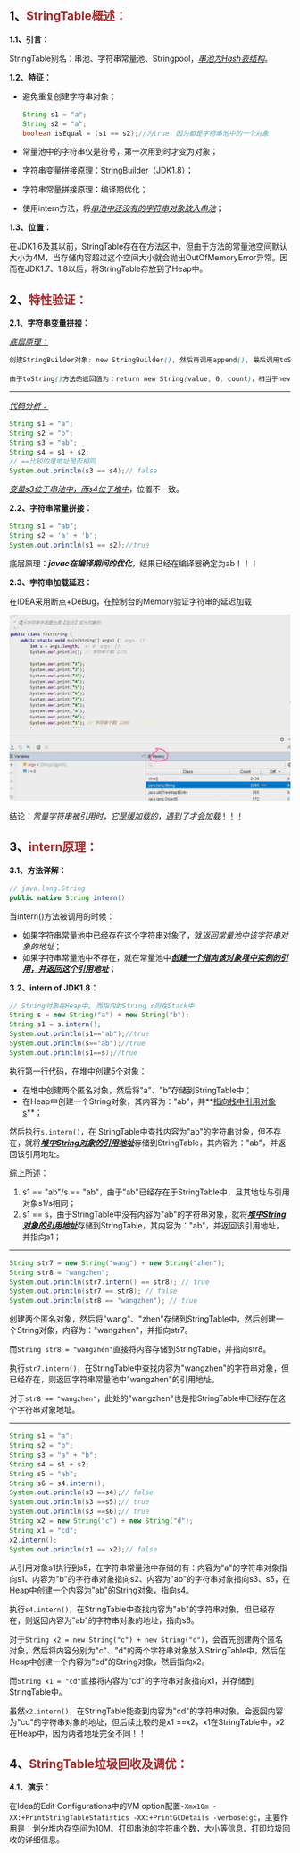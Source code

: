 ## 1、<span style="color:brown">StringTable概述：</span>

**1.1、引言：**

StringTable别名：串池、字符串常量池、Stringpool，<u>*串池为Hash表结构*</u>。

**1.2、特征：**

- 避免重复创建字符串对象；

  ```java
  String s1 = "a";
  String s2 = "a";
  boolean isEqual = (s1 == s2);//为true，因为都是字符串池中的一个对象
  ```

- 常量池中的字符串仅是符号，第一次用到时才变为对象；

- 字符串变量拼接原理：StringBuilder（JDK1.8）；

- 字符串常量拼接原理：编译期优化；

- 使用intern方法，将<u>*串池中还没有的字符串对象放入串池*</u>；

**1.3、位置：**

在JDK1.6及其以前，StringTable存在在方法区中，但由于方法的常量池空间默认大小为4M，当存储内容超过这个空间大小就会抛出OutOfMemoryError异常。因而在JDK1.7、1.8以后，将StringTable存放到了Heap中。



## 2、<span style="color:brown">特性验证：</span>

**2.1、字符串变量拼接：**

<u>*底层原理：*</u>

```scss
创建StringBuilder对象: new StringBuilder(), 然后再调用append(), 最后调用toString()

由于toString()方法的返回值为：return new String(value, 0, count)，相当于new String(...)
```

---

<u>*代码分析：*</u>

```java
String s1 = "a";
String s2 = "b";
String s3 = "ab";
String s4 = s1 + s2;
// ==比较的是地址是否相同
System.out.println(s3 == s4);// false
```

<u>*变量s3位于串池中，而s4位于堆中*</u>，位置不一致。

**2.2、字符串常量拼接：**

```java
String s1 = "ab";
String s2 = 'a' + 'b';
System.out.println(s1 == s2);//true
```

底层原理：***javac在编译期间的优化***，结果已经在编译器确定为ab！！！

**2.3、字符串加载延迟：**

在IDEA采用断点+DeBug，在控制台的Memory验证字符串的延迟加载

<img src="https://raw.githubusercontent.com/root-bine/image/main/Typora-image/%E5%AD%97%E7%AC%A6%E4%B8%B2%E5%8A%A0%E8%BD%BD%E5%BB%B6%E8%BF%9F.png" alt="image-20221116220746532" style="zoom:67%;" />

结论：<u>*常量字符串被引用时，它是缓加载的，遇到了才会加载*</u>！！！



## 3、<span style="color:brown">intern原理：</span>

<!--自JDK1.7以后, 字符串常量池在堆中，因而存放的是: 引用地址-->

**3.1、方法详解：**

```java
// java.lang.String
public native String intern() 
```

当intern()方法被调用的时候：

- 如果字符串常量池中已经存在这个字符串对象了，就*返回常量池中该字符串对象的地址*；
- 如果字符串常量池中不存在，就在常量池中<u>***创建一个指向该对象堆中实例的引用，并返回这个引用地址***</u>；

**3.2、intern of JDK1.8：**

```java
// String对象在Heap中, 而指向的String s则在Stack中
String s = new String("a") + new String("b");
String s1 = s.intern();
System.out.println(s1=="ab");//true
System.out.println(s=="ab");//true
System.out.println(s1==s);//true
```

执行第一行代码，在堆中创建5个对象：

- 在堆中创建两个匿名对象，然后将"a"、"b"存储到StringTable中；
- 在Heap中创建一个String对象，其内容为："ab"，并**<u>指向栈中引用对象s</u>**；

然后执行`s.intern()`，在 StringTable中查找内容为"ab"的字符串对象，但不存在，就将<u>***堆中String对象的引用地址***</u>存储到StringTable，其内容为："ab"，并返回该引用地址。

综上所述：

1. s1 == "ab"/s == "ab"，由于"ab"已经存在于StringTable中，且其地址与引用对象s1/s相同；
2. s1 == s，由于StringTable中没有内容为"ab"的字符串对象，就将<u>***堆中String对象的引用地址***</u>存储到StringTable，其内容为："ab"，并返回该引用地址，并指向s1；

---

```java
String str7 = new String("wang") + new String("zhen");
String str8 = "wangzhen";
System.out.println(str7.intern() == str8); // true
System.out.println(str7 == str8); // false
System.out.println(str8 == "wangzhen"); // true
```

创建两个匿名对象，然后将"wang"、"zhen"存储到StringTable中，然后创建一个String对象，内容为："wangzhen"，并指向str7。

而`String str8 = "wangzhen"`直接将内容存储到StringTable，并指向str8。

执行`str7.intern()`，在StringTable中查找内容为"wangzhen"的字符串对象，但已经存在，则返回字符串常量池中"wangzhen"的引用地址。

对于`str8 == "wangzhen"`，此处的"wangzhen"也是指StringTable中已经存在这个字符串对象地址。

---

```java
String s1 = "a";
String s2 = "b";
String s3 = "a" + "b";
String s4 = s1 + s2;
String s5 = "ab";
String s6 = s4.intern();
System.out.println(s3 ==s4);// false
System.out.println(s3 ==s5);// true
System.out.println(s3 ==s6);// true
String x2 = new String("c") + new String("d");
String x1 = "cd";
x2.intern();
System.out.println(x1 == x2);// false
```

从引用对象s1执行到s5，在字符串常量池中存储的有：内容为"a"的字符串对象指向s1、内容为"b"的字符串对象指向s2、内容为"ab"的字符串对象指向s3、s5，在Heap中创建一个内容为"ab"的String对象，指向s4。

执行`s4.intern()`，在StringTable中查找内容为"ab"的字符串对象，但已经存在，则返回内容为"ab"的字符串对象的地址，指向s6。

对于`String x2 = new String("c") + new String("d")`，会首先创建两个匿名对象，然后将内容分别为"c"、"d"的两个字符串对象放入StringTable中，然后在Heap中创建一个内容为"cd"的String对象，然后指向x2。

而`String x1 = "cd"`直接将内容为"cd"的字符串对象指向x1，并存储到StringTable中。

虽然`x2.intern()`，在StringTable能查到内容为"cd"的字符串对象，会返回内容为"cd"的字符串对象的地址，但后续比较的是x1 ==x2，x1在StringTable中，x2在Heap中，因为两者地址完全不同！！



## 4、<span style="color:brown">StringTable垃圾回收及调优：</span>

**4.1、演示：**

在Idea的Edit Configurations中的VM option配置`-Xmx10m -XX:+PrintStringTableStatistics -XX:+PrintGCDetails -verbose:gc`，主要作用是：划分堆内存空间为10M、打印串池的字符串个数，大小等信息、打印垃圾回收的详细信息。



